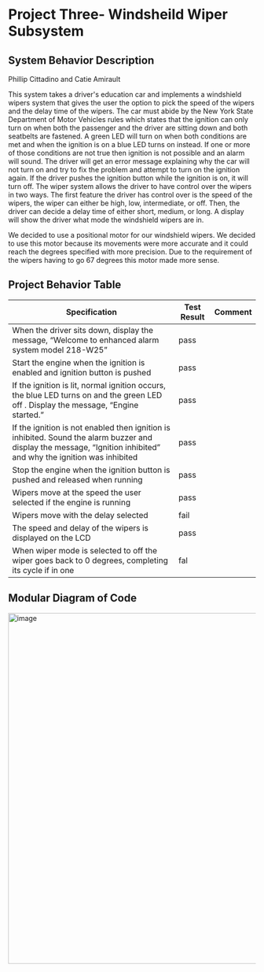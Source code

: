 # Project Three- Windsheild Wiper Subsystem 

## System Behavior Description 
Phillip Cittadino and Catie Amirault                                                                                                                                       

This system takes a driver's education car and implements a windshield wipers system that gives the user the option to pick the speed of the wipers and the delay time of the wipers. The car must abide by the New York State Department of 
Motor Vehicles rules which states that the ignition can only turn on when both the passenger and the driver are sitting down and both seatbelts are fastened. A green LED will turn on when both conditions are met and when the ignition is on a 
blue LED turns on instead. If one or more of those conditions are not true then ignition is not possible and an alarm will sound. The driver will get an error message explaining why the car will not turn on and try to fix the problem and attempt
to turn on the ignition again. If the driver pushes the ignition button while the ignition is on, it will turn off. The wiper system allows the driver to have control over the wipers in two ways. The first feature the driver has control over is
the speed of the wipers, the wiper can either be high, low, intermediate, or off. Then, the driver can decide a delay time of either short, medium, or long. A display will show the driver what mode the windshield wipers are in. 

We decided to use a positional motor for our windshield wipers. We decided to use this motor because its movements were more accurate and it could reach the degrees specified with more precision. Due to the requirement of the wipers having to go 67 degrees this motor made more sense. 

## Project Behavior Table 

|Specification                                                                            |        Test Result          |         Comment
|------------------|-----------------------------|----------------------
| When the driver sits down, display the message, “Welcome to enhanced alarm system model 218-W25”|         pass    |         
| Start the engine when the ignition is enabled and ignition button is pushed                     |         pass  |       
| If the ignition is lit, normal ignition occurs, the blue LED turns on and the green LED off . Display the message, “Engine started.”    | pass|                                                                      
| If the ignition is not enabled then ignition is inhibited. Sound the alarm buzzer and display the message, “Ignition inhibited” and why the ignition was inhibited | pass | 
| Stop the engine when the ignition button is pushed and released when running                 | pass | 
| Wipers move at the speed the user selected if the engine is running | pass |
| Wipers move with the delay selected | fail |
| The speed and delay of the wipers is displayed on the LCD| pass|
| When wiper mode is selected to off the wiper goes back to 0 degrees, completing its cycle if in one | fal|

## Modular Diagram of Code 

<img width="713" alt="image" src="https://github.com/user-attachments/assets/4858214e-6d6e-422a-aa82-912ae699850e" />


